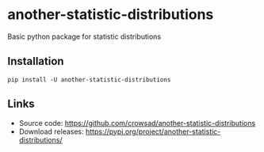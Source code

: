 # another-statistic-distributions
Basic python package for statistic distributions

## Installation
`pip install -U another-statistic-distributions`

## Links
* Source code: https://github.com/crowsad/another-statistic-distributions
* Download releases:  https://pypi.org/project/another-statistic-distributions/
